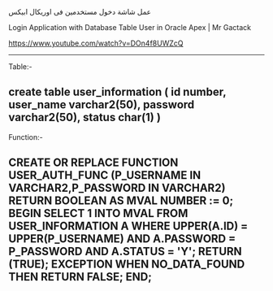 عمل شاشة دخول مستخدمين فى اوريكال ابيكس

Login Application with Database Table User in Oracle Apex | Mr Gactack

https://www.youtube.com/watch?v=DOn4f8UWZcQ

-----------------------------------------------------------------------------------------------------------------------------
Table:-

create table user_information
(
id number,
user_name varchar2(50),
password varchar2(50),
status char(1)
)
-----------------------------------------------------------------------------------------------------------------------------
Function:-

CREATE OR REPLACE FUNCTION USER_AUTH_FUNC (P_USERNAME IN VARCHAR2,P_PASSWORD IN VARCHAR2)
RETURN BOOLEAN
AS
MVAL NUMBER := 0;
BEGIN
SELECT 1 INTO MVAL FROM USER_INFORMATION A
WHERE UPPER(A.ID) = UPPER(P_USERNAME)
AND A.PASSWORD = P_PASSWORD
AND A.STATUS = 'Y';
RETURN (TRUE);
EXCEPTION
WHEN NO_DATA_FOUND THEN
RETURN FALSE;
END;
-----------------------------------------------------------------------------------------------------------------------------

